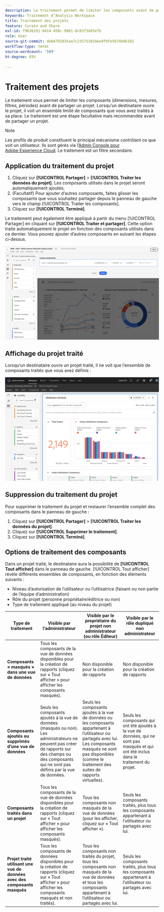 ```yaml
---
description: Le traitement permet de limiter les composants avant de partager un projet.
keywords: Traitement d’Analysis Workspace
title: Traitement des projets
feature: Curate and Share
exl-id: f9636191-8414-458c-9881-8c03f3d45efb
role: User
source-git-commit: de04792035aa7c235751019ee9f9fe5b74b9b102
workflow-type: tm+mt
source-wordcount: '509'
ht-degree: 83%

---
```


# Traitement des projets

Le traitement vous permet de limiter les composants (dimensions, mesures, filtres, périodes) avant de partager un projet. Lorsqu’un destinataire ouvre le projet, il voit un ensemble limité de composants que vous avez traités à sa place. Le traitement est une étape facultative mais recommandée avant de partager un projet.

>[!NOTE]
> Les profils de produit constituent le principal mécanisme contrôlant ce que voit un utilisateur. Ils sont gérés via l’[Admin Console pour Adobe Experience Cloud](https://experienceleague.adobe.com/docs/core-services/interface/manage-users-and-products/admin-getting-started.html?lang=fr). Le traitement est un filtre secondaire.

## Application du traitement du projet

1. Cliquez sur **[!UICONTROL Partager]** > **[!UICONTROL Traiter les données du projet]**.
Les composants utilisés dans le projet seront automatiquement ajoutés.
1. (Facultatif) Pour ajouter d’autres composants, faites glisser les composants que vous souhaitez partager depuis le panneau de gauche vers le champ [!UICONTROL Traiter les composants].
1. Cliquez sur **[!UICONTROL Terminé]**.

Le traitement peut également être appliqué à partir du menu [!UICONTROL Partager] en cliquant sur **[!UICONTROL Traiter et partager]**. Cette option traite automatiquement le projet en fonction des composants utilisés dans ce dernier. Vous pouvez ajouter d’autres composants en suivant les étapes ci-dessus.

![La fenêtre Traiter les composants qui affiche les composants utilisés dans le projet.](assets/curation-field.png)

## Affichage du projet traité

Lorsqu’un destinataire ouvre un projet traité, il ne voit que l’ensemble de composants traités que vous avez définis :

![Projet traité partagé montrant les composants que vous avez définis.](assets/curate-project.png)

## Suppression du traitement du projet

Pour supprimer le traitement du projet et restaurer l’ensemble complet des composants dans le panneau de gauche :

1. Cliquez sur **[!UICONTROL Partager]** > **[!UICONTROL Traiter les données du projet]**.
1. Cliquez sur **[!UICONTROL Supprimer le traitement]**.
1. Cliquez sur **[!UICONTROL Terminé]**.

## Options de traitement des composants

Dans un projet traité, le destinataire aura la possibilité de **[!UICONTROL Tout afficher]** dans le panneau de gauche. [!UICONTROL Tout afficher] révèle différents ensembles de composants, en fonction des éléments suivants :

* Niveau d’autorisation de l’utilisateur ou l’utilisatrice (faisant ou non partie de l’équipe d’administration)
* Rôle du projet (personne propriétaire/éditrice ou non)
* Type de traitement appliqué (au niveau du projet)

| Type de traitement | Visible par l’administrateur | Visible par le propriétaire du projet non administrateur (ou rôle Éditeur) | Visible par le rôle dupliqué non administrateur |
| --- | --- | --- | --- |
| **Composants « masqués » dans une vue de données** | Tous les composants de la vue de données disponibles pour la création de rapports (cliquez sur « Tout afficher » pour afficher les composants masqués). | Non disponible pour la création de rapports | Non disponible pour la création de rapports |
| **Composants ajoutés ou supprimés d’une vue de données** | Seuls les composants ajoutés à la vue de données (masqués ou non). Les administrateurs ne peuvent pas créer de rapports sur des champs ou des composants qui ne sont pas définis par la vue de données. | Seuls les composants ajoutés à la vue de données ou les composants appartenant à l’utilisateur ou partagés avec lui. Les composants masqués ne sont pas disponibles (comme le traitement des suites de rapports virtuelles). | Seuls les composants qui ont été ajoutés à la vue de données, qui ne sont pas masqués et qui ont été inclus dans le traitement du projet. |
| **Composants traités dans un projet** | Tous les composants de la vue de données disponibles pour la création de rapports (cliquez sur « Tout afficher » pour afficher les composants masqués). | Tous les composants non masqués de la vue de données (pour les afficher, cliquez sur « Tout afficher »). | Seuls les composants traités, plus tous les composants appartenant à lʼutilisateur ou partagés avec lui. |
| **Projet traité utilisant une vue de données avec des composants masqués** | Tous les composants de données disponibles pour la création de rapports (cliquez sur « Tout afficher » pour afficher les composants masqués et non traités). | Tous les composants non traités du projet, tous les composants non masqués de la vue de données et tous les composants appartenant à lʼutilisateur ou partagés avec lui. | Seuls les composants traités, plus tous les composants appartenant à lʼutilisateur ou partagés avec lui. |
